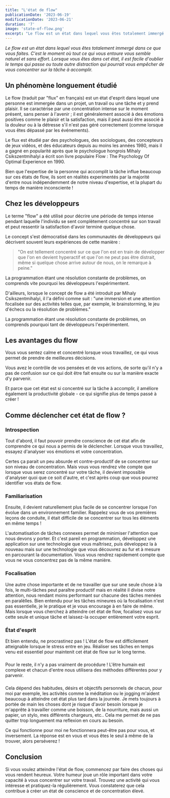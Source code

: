 ```yaml
---
title: "L'état de flow"
publicationDate: '2023-06-19'
modificationDate: '2023-06-21'
duration: '7'
image: 'state-of-flow.png'
excerpt: "Le flow est un état dans lequel vous êtes totalement immergé dans ce que vous faites. C'est le moment où tout ce qui vous entoure vous semble naturel et sans effort. Lorsque vous êtes dans cet état, il est facile d'oublier le temps qui passe ou toute autre distraction qui pourrait vous empêcher de vous concentrer sur la tâche à accomplir."
---
```


_Le flow est un état dans lequel vous êtes totalement immergé dans ce que vous faites. C'est le moment où tout ce qui vous entoure vous semble naturel et sans effort. Lorsque vous êtes dans cet état, il est facile d'oublier le temps qui passe ou toute autre distraction qui pourrait vous empêcher de vous concentrer sur la tâche à accomplir._

## Un phénomène longuement étudié

Le flow (traduit par "flux" en français) est un état d'esprit dans lequel une personne est immergée dans un projet, un travail ou une tâche et y prend plaisir. Il se caractérise par une concentration intense sur le moment présent, sans penser à l'avenir ; il est généralement associé à des émotions positives comme le plaisir et la satisfaction, mais il peut aussi être associé à la douleur ou à la détresse s'il n'est pas géré correctement (comme lorsque vous êtes dépassé par les événements).

Le flux est étudié par des psychologues, des sociologues, des concepteurs de jeux vidéos, et des éducateurs depuis au moins les années 1980, mais il a gagné en popularité après que le psychologue hongrois Mihaly Csikszentmihalyi a écrit son livre populaire Flow : The Psychology Of Optimal Experience en 1990.

Bien que l'expertise de la personne qui accomplit la tâche influe beaucoup sur ces états de flow, ils sont en réalités experimentés par la majorité d'entre nous indépendemment de notre niveau d'expertise, et la plupart du temps de manière inconsciente !

## Chez les développeurs

Le terme "flow" a été utilisé pour décrire une période de temps intense pendant laquelle l'individu se sent complètement concentré sur son travail et peut ressentir la satisfaction d'avoir terminé quelque chose.

Le concept s'est démocratisé dans les communautés de développeurs qui décrivent souvent leurs expériences de cette manière :

> "On est tellement concentré sur ce que l'on est en train de développer que l'on en devient hyperactif et que l'on ne peut pas être distrait, même si quelque chose arrive autour de nous, on le remarque à peine."

La programmation étant une résolution constante de problèmes, on comprends vite pourquoi les développeurs l'expérimentent.

D'ailleurs, lorsque le concept de flow a été introduit par Mihaly Csikszentmihalyi, il l'a défini comme suit : "une immersion et une attention focalisée sur des activités telles que, par exemple, le brainstorming, le jeu d'échecs ou la résolution de problèmes."

La programmation étant une résolution constante de problèmes, on comprends pourquoi tant de développeurs l'expérimentent.

## Les avantages du flow

Vous vous sentez calme et concentré lorsque vous travaillez, ce qui vous permet de prendre de meilleures décisions.

Vous avez le contrôle de vos pensées et de vos actions, de sorte qu'il n'y a pas de confusion sur ce qui doit être fait ensuite ou sur la manière exacte d'y parvenir.

Et parce que cet état est si concentré sur la tâche à accomplir, il améliore également la productivité globale - ce qui signifie plus de temps passé à créer !

## Comme déclencher cet état de flow ?

### Introspection

Tout d'abord, il faut pouvoir prendre conscience de cet état afin de comprendre ce qui nous a permis de le déclencher. Lorsque vous travaillez, essayez d'analyser vos émotions et votre concentration.

Certes ça parait un peu absurde et contre-productif de se concentrer sur son niveau de concentration. Mais vous vous rendrez vite compte que lorsque vous serez concentré sur votre tâche, il devient impossible d'analyser quoi que ce soit d'autre, et c'est après coup que vous pourrez identifier vos états de flow.

### Familiarisation

Ensuite, il devient naturellement plus facile de se concentrer lorsque l'on évolue dans un environnement familier. Rappelez vous de vos premières leçons de conduite, il était difficile de se concentrer sur tous les éléments en même temps !

L'automatisation de tâches connexes permet de minimiser l'attention que nous devons y porter. Et c'est pareil en programmation, développez une application sur une technologie que vous maîtrisez, puis développez la à nouveau mais sur une technologie que vous découvrez au fur et à mesure en parcourant la documentation. Vous vous rendrez rapidement compte que vous ne vous concentrez pas de la même manière.

### Focalisation

Une autre chose importante et de ne travailler que sur une seule chose à la fois, le multi-tâches peut paraître productif mais en réalité il divise notre attention, nous rendant moins performant sur chacune des tâches menées en paralèlles. Bien entendu pour les tâches mineures où la focalisation n'est pas essentielle, je le pratique et je vous encourage à en faire de même. Mais lorsque vous cherchez à atteindre cet état de flow, focalisez vous sur cette seule et unique tâche et laissez-la occuper entièrement votre esprit.

### État d'esprit

Et bien entendu, ne procrastinez pas ! L'état de flow est difficilement atteignable lorsque le stress entre en jeu. Réaliser ses tâches en temps venu est essentiel pour maintenit cet état de flow sur le long terme.

###

Pour le reste, il n'y a pas vraiment de procédure ! L'être humain est complexe et chacun d'entre nous utilisera des méthodes différentes pour y parvenir.

###

Cela dépend des habitudes, désirs et objectifs personnels de chacun, pour moi par exemple, les activités comme la méditation ou le jogging m'aident beaucoup à atteindre cet état plus tard dans la journée. Je mets toujours à portée de main les choses dont je risque d'avoir besoin lorsque je m'apprête à travailler comme une boisson, de la nourriture, mais aussi un papier, un stylo, mes différents chargeurs, etc.. Cela me permet de ne pas quitter trop longuement ma reflexion en cours au besoin.

Ce qui fonctionne pour moi ne fonctionnera peut-être pas pour vous, et inversement. La réponse est en vous et vous êtes le seul à même de la trouver, alors perséverez !

## Conclusion

Si vous voulez atteindre l'état de flow, commencez par faire des choses qui vous rendent heureux. Votre humeur joue un rôle important dans votre capacité à vous concentrer sur votre travail. Trouvez une activité qui vous intéresse et pratiquez-la régulièrement. Vous constaterez que cela contribue à créer un état de conscience et de concentration élevé.
